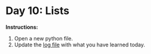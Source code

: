 # Day 10: Lists
**Instructions:** 
1. Open a new python file.
2. Update the [log file](../../log.md) with what you have learned today.
